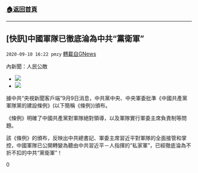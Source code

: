 ###  [:house:返回首頁](https://github.com/ourhimalayas/txt)
---

## [快訊]中國軍隊已徹底淪為中共“黨衛軍”
`2020-09-10 16:22 pmzy` [轉載自GNews](https://gnews.org/zh-hant/346487/)

內新聞：人民公敵

- ![](https://s3.amazonaws.com/gnews-media-offload/wp-content/uploads/2020/09/10162032/Screenshot_2020-09-11-00-01-10-586_Discord.png)
- ![](https://s3.amazonaws.com/gnews-media-offload/wp-content/uploads/2020/09/10162051/Screenshot_2020-09-11-00-02-39-369_Discord.png)


據中共“央視新聞客戶端”9月9日消息，中共黨中央、中央軍委批準《中國共產黨軍隊黨的建設條例》(以下簡稱《條例》)頒布。

《條例》明確了中國共產黨對軍隊絕對領導，以及軍隊實行軍委主席負責制等問題。

該《條例》的頒布，反映出中共總書記、軍委主席習近平對軍隊的全面接管和掌控，中國軍隊已公開轉變為聽由中共習近平－人指揮的“私家軍”，已經徹底淪為不折不扣的中共“黨衛軍”！

0
